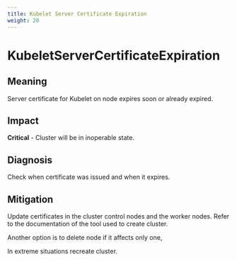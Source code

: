 ```yaml
---
title: Kubelet Server Certificate Expiration
weight: 20
---
```


# KubeletServerCertificateExpiration

## Meaning

Server certificate for Kubelet on node expires soon or already expired.

## Impact

**Critical** - Cluster will be in inoperable state.

## Diagnosis

Check when certificate was issued and when it expires.

## Mitigation

Update certificates in the cluster control nodes and the worker nodes.
Refer to the documentation of the tool used to create cluster.

Another option is to delete node if it affects only one,

In extreme situations recreate cluster.
